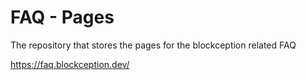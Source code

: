 # FAQ - Pages

The repository that stores the pages for the blockception related FAQ

https://faq.blockception.dev/
